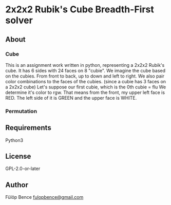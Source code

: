 # 2x2x2 Rubik's Cube Breadth-First solver
## About
### Cube
This is an assignment work written in python, representing a 2x2x2 Rubik's cube. It has 6 sides with 24 faces on 8 "cubie".
We imagine the cube based on the cubies. From front to back, up to down and left to right.
We also pair color combinations to the faces of the cubies. (since a cubie has 3 faces on a 2x2x2 cube)
Let's suppose our first cubie, which is the 0th cubie = flu
We determine it's color to rgw. That means from the front, my upper left face is RED. The left side of it is GREEN and the upper face is WHITE.
### Permutation



## Requirements
Python3

## License
GPL-2.0-or-later

## Author
Fülöp Bence <fulopbence@gmail.com>
